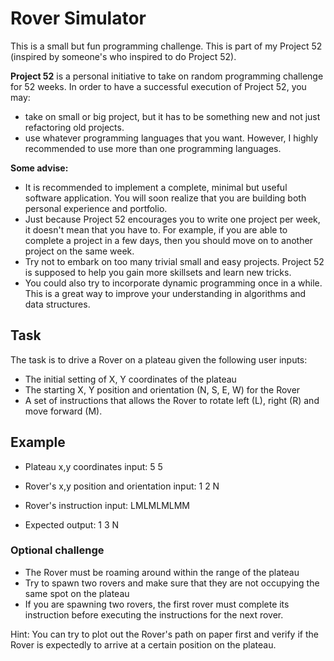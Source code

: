 # Rover Simulator

This is a small but fun programming challenge. This is part of my Project 52 (inspired by someone's who inspired to do Project 52). 

**Project 52** is a personal initiative to take on random programming challenge for 52 weeks. In order to have a successful execution of Project 52, you may:
- take on small or big project, but it has to be something new and not just refactoring old projects.
- use whatever programming languages that you want. However, I highly recommended to use more than one programming languages.

**Some advise:**
- It is recommended to implement a complete, minimal but useful software application. You will soon realize that you are building both personal experience and portfolio.
- Just because Project 52 encourages you to write one project per week, it doesn't mean that you have to. For example, if you are able to complete a project in a few days, then you should move on to another project on the same week.
- Try not to embark on too many trivial small and easy projects. Project 52 is supposed to help you gain more skillsets and learn new tricks.
- You could also try to incorporate dynamic programming once in a while. This is a great way to improve your understanding in algorithms and data structures.


Task
------
The task is to drive a Rover on a plateau given the following user inputs:
- The initial setting of X, Y coordinates of the plateau
- The starting X, Y position and orientation (N, S, E, W) for the Rover
- A set of instructions that allows the Rover to rotate left (L), right (R) and move forward (M).

Example
------
- Plateau x,y coordinates input: 5 5

- Rover's x,y position and orientation input: 1 2 N

- Rover's instruction input: LMLMLMLMM

- Expected output: 1 3 N

### Optional challenge
- The Rover must be roaming around within the range of the plateau
- Try to spawn two rovers and make sure that they are not occupying the same spot on the plateau
- If you are spawning two rovers, the first rover must complete its instruction before executing the instructions for the next rover.


Hint: You can try to plot out the Rover's path on paper first and verify if the Rover is expectedly to arrive at a certain position on the plateau.
